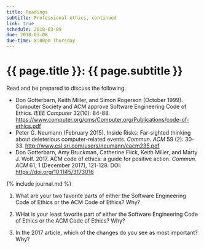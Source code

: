 ```yaml
---
title: Readings
subtitle: Professional ethics, continued
link: true
schedule: 2018-03-09
due: 2018-03-08
due-time: 8:00pm Thursday
---
```

# {{ page.title }}: {{ page.subtitle }}

Read and be prepared to discuss the following.

- Don Gotterbarn, Keith Miller, and Simon Rogerson (October 1999). Computer Society and ACM approve Software Engineering Code of Ethics. _IEEE Computer_ 32(10): 84-88. <https://www.computer.org/cms/Computer.org/Publications/code-of-ethics.pdf>
- Peter G. Neumann (February 2015). Inside Risks: Far-sighted thinking about deleterious computer-related events. _Commun. ACM_ 59 (2): 30-33. <http://www.csl.sri.com/users/neumann/cacm235.pdf>
- Don Gotterbarn, Amy Bruckman, Catherine Flick, Keith Miller, and Marty J. Wolf. 2017. ACM code of ethics: a guide for positive action. _Commun. ACM_ 61, 1 (December 2017), 121-128. DOI: <https://doi.org/10.1145/3173016>

{% include journal.md %}

1. What are your two favorite parts of either the Software Engineering
Code of Ethics or the ACM Code of Ethics?  Why?

2. WHat is your least favorite part of either the Software Engineering
Code of Ethics or the ACM Code of Ethics?  Why?

3. In the 2017 article, which of the changes do you see as most important?
Why?
